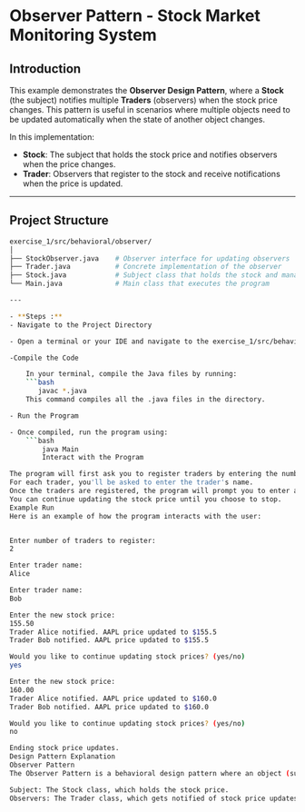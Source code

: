 # **Observer Pattern - Stock Market Monitoring System**

## **Introduction**

This example demonstrates the **Observer Design Pattern**, where a **Stock** (the subject) notifies multiple **Traders** (observers) when the stock price changes. This pattern is useful in scenarios where multiple objects need to be updated automatically when the state of another object changes.

In this implementation:
- **Stock**: The subject that holds the stock price and notifies observers when the price changes.
- **Trader**: Observers that register to the stock and receive notifications when the price is updated.

---

## **Project Structure**

```bash
exercise_1/src/behavioral/observer/
│
├── StockObserver.java    # Observer interface for updating observers
├── Trader.java           # Concrete implementation of the observer
├── Stock.java            # Subject class that holds the stock and manages observers
└── Main.java             # Main class that executes the program

---

- **Steps :**
- Navigate to the Project Directory

- Open a terminal or your IDE and navigate to the exercise_1/src/behavioral/observer/ folder.

-Compile the Code

    In your terminal, compile the Java files by running:
    ```bash
       javac *.java
    This command compiles all the .java files in the directory.

- Run the Program

- Once compiled, run the program using:
    ```bash
        java Main
        Interact with the Program

The program will first ask you to register traders by entering the number of traders you wish to add.
For each trader, you'll be asked to enter the trader's name.
Once the traders are registered, the program will prompt you to enter a new stock price, and all registered traders will be notified of the price update.
You can continue updating the stock price until you choose to stop.
Example Run
Here is an example of how the program interacts with the user:


Enter number of traders to register: 
2

Enter trader name: 
Alice

Enter trader name: 
Bob

Enter the new stock price: 
155.50
Trader Alice notified. AAPL price updated to $155.5
Trader Bob notified. AAPL price updated to $155.5

Would you like to continue updating stock prices? (yes/no)
yes

Enter the new stock price: 
160.00
Trader Alice notified. AAPL price updated to $160.0
Trader Bob notified. AAPL price updated to $160.0

Would you like to continue updating stock prices? (yes/no)
no

Ending stock price updates.
Design Pattern Explanation
Observer Pattern
The Observer Pattern is a behavioral design pattern where an object (subject) maintains a list of its dependents (observers) and notifies them of any changes in its state. In this example:

Subject: The Stock class, which holds the stock price.
Observers: The Trader class, which gets notified of stock price updates.
